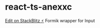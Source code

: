 # react-ts-anexxc

[Edit on StackBlitz ⚡️](https://stackblitz.com/edit/react-ts-anexxc)
Formik wrapper for Input